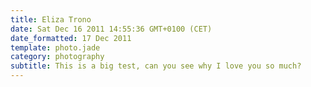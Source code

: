 ```yaml
---
title: Eliza Trono
date: Sat Dec 16 2011 14:55:36 GMT+0100 (CET)
date_formatted: 17 Dec 2011
template: photo.jade
category: photography
subtitle: This is a big test, can you see why I love you so much?
---
```


